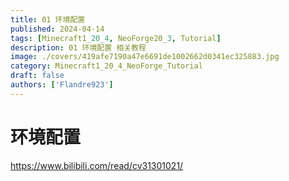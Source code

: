 ```yaml
---
title: 01 环境配置
published: 2024-04-14
tags: [Minecraft1_20_4, NeoForge20_3, Tutorial]
description: 01 环境配置 相关教程
image: ./covers/419afe7190a47e6691de1002662d0341ec325883.jpg
category: Minecraft1_20_4_NeoForge_Tutorial
draft: false
authors: ['Flandre923']
---
```

# 环境配置
https://www.bilibili.com/read/cv31301021/